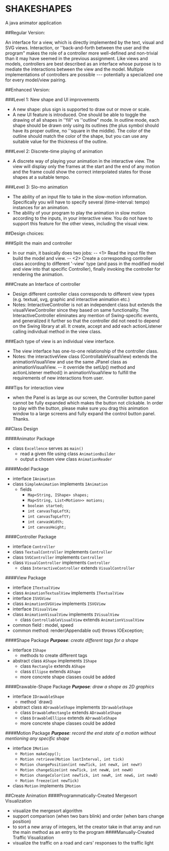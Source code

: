 # SHAKESHAPES
A java animator application

##Regular Version:

An interface for a view, which is directly implemented by the text, visual and SVG views. Interaction, or ''back-and-forth between the user and the program" makes the role of a controller more well-defined and non-trivial than it may have seemed in the previous assignment. Like views and models, controllers are best described as an interface whose purpose is to mediate the interactions between the view and the model. Multiple implementations of controllers are possible --- potentially a specialized one for every model/view pairing. 


##Enhanced Version:

###Level 1: New shape and UI improvements
- A new shape: plus sign is supported to draw out or move or scale.
- A new UI feature is introduced. One should be able to toggle the drawing of all shapes in ''fill" vs ''outline" mode. In outline mode, each shape should be drawn only using its outlines (the plus symbol should have its proper outline, no ''square in the middle). The color of the outline should match the color of the shape, but you can use any suitable value for the thickness of the outline.

###Level 2: Discrete-time playing of animation
- A discrete way of playing your animation in the interactive view. The view will display only the frames at the start and the end of any motion and the frame could show the correct interpolated states for those shapes at a suitable tempo.

###Level 3: Slo-mo animation

- The ability of an input file to take in the slow-motion information. Specifically you will have to specify several (time-interval: tempo) instances for an animation.
- The ability of your program to play the animation in slow motion according to the inputs, in your interactive view. You do not have to support this feature for the other views, including the visual view.



















##Design choices:

###Split the main and controller
- In our main, it basically does two jobs: 
 -- <1> Read the input file then build the model and view. 
 -- <2> Create a corresponding controller class according to different '-view' type (and pass in the modified model and view into that specific Controller), finally invoking the controller for rendering the animation. 

###Create an Interface of controller 
- Design different controller class corresponds to different view types (e.g. textual, svg, graphic and interactive animation etc.)
- Notes: InteractiveController is not an independent class but extends the visualViewController since they based on same functionality. The InteractiveController eliminates any mention of Swing-specific events, and generalized it further so that the controller did not need to depend on the Swing library at all. It create, accept and add each actionListener calling individual method in the view class.

###Each type of view is an individual view interface.
- The view interface has one-to-one relationship of the controller class.
- Notes: the interactiveView class (ControllableVisualView) extends the animationVisualView and use the same JPanel class as animationVisualView.
 -- it override the setUp() method and actionListener method() in animationVisualView to fulfill the requirements of new interactions from user.

###Tips for interaction view
- when the Panel is as large as our screen, the Controller button panel cannot be fully expanded which makes the button not clickable. In order to play with the button, please make sure you drag this animation window to a large screens and fully expand the control button panel. Thanks.



##Class Design 

####Animator Package
- class `Excellence` serves as `main()`
    - read a given file using class `AnimationBuilder`
    - output a chosen view class `AnimationReader`

####Model Package
- interface `IAnimation`
- class `SimpleAnimation` implements `IAnimation`
    - fields
        - `Map<String, IShape> shapes;`
        - `Map<String, List<Motion>> motions;`
        - `boolean started;`
        - `int canvasTopLeftX;`
        - `int canvasTopLeftY;`
        - `int canvasWidth;`
        - `int canvasHeight;`

####Controller Package
- interface `Controller`
- class `TextualController` implements `Controller`
- class `SVGController` implements `Controller`
- class `VisualController` implements `Controller`
  - class `InteractiveController` extends `VisualController`

####View Package
- interface `ITextualView`
- class `AnimationTextualView` implements `ITextualView`
- interface `ISVGView`
- class `AnimationSVGView` implements `ISVGView `
- interface `IVisualView`
- class `AnimationVisualView` implements `IVisualView`
  - class `ControllableVisualView` extends `AnimationVisualView`
- common field : model, speed
- common method: render(Appendable out) throws IOException;


####Shape Package
_**Purpose**: create different tags for a shape_
- interface `IShape`
    - methods to create different tags
- abstract class `AShape` implements `IShape`
    - class `Rectangle` extends `AShape`
    - class `Ellipse` extends `AShape`
    - more concrete shape classes could be added

####Drawable-Shape Package
_**Purpose**: draw a shape as 2D graphics_
- interface `IDrawableShape`
    - method `draw()
- abstract class `ADrawableShape` implements `IDrawableShape`
    - class `DrawableRectangle` extends `ADrawableShape`
    - class `DrawableEllipse` extends `ADrawableShape`
    - more concrete shape classes could be added

####Motion Package
_**Purpose**: record the end state of a motion without mentioning any specific shape_
- interface `IMotion`
    - `Motion makeCopy();`
    - `Motion retrieve(Motion lastInterval, int tick)`
    - `Motion changePosition(int newTick, int newX, int newY)`
    - `Motion changeSize(int newTick, int newW, int newH)`
    - `Motion changeColor(int newTick, int newR, int newG, int newB)`
    - `Motion freeze(int newTick)`
- class `Motion` implements `IMotion`



##Create Animation
####Programmatically-Created
Mergesort Visualization
- visualize the mergesort algorithm
- support comparison (when two bars blink) and order (when bars change position)
- to sort a new array of integers, let the creator take in that array and run the main method as an entry to the program
####Manually-Created
Traffic Visualization
- visualize the traffic on a road and cars' responses to the traffic light
